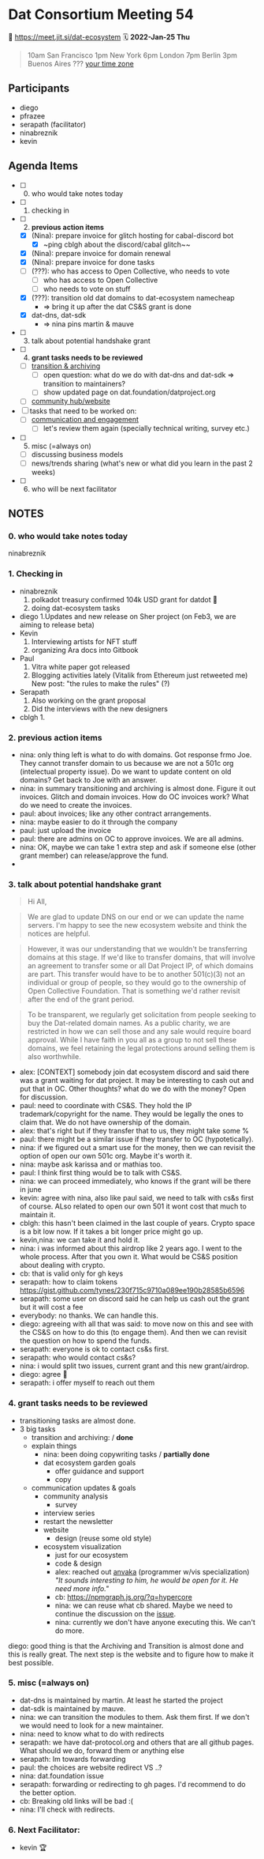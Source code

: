 # Dat Consortium Meeting 54

📍 https://meet.jit.si/dat-ecosystem
🗓 **2022-Jan-25 Thu**
> 10am San Francisco
 1pm New York
 6pm London
 7pm Berlin
 3pm Buenos Aires
 ??? [your time zone](https://www.timeanddate.com/worldclock/)

## Participants
- diego
- pfrazee
- serapath (facilitator)
- ninabreznik
- kevin


## Agenda Items
- [ ] 0. who would take notes today
- [ ] 1. checking in
- [ ] 2. **previous action items**
    - [x] (Nina): prepare invoice for glitch hosting for cabal-discord bot
       - [x] ~ping cblgh about the discord/cabal glitch~~
    - [x] (Nina): prepare invoice for domain renewal
    - [x] (Nina): prepare invoice for done tasks
    - [ ] (???): who has access to Open Collective, who needs to vote
        - [ ] who has access to Open Collective 
        - [ ] who needs to vote on stuff
    - [x] (???): transition old dat domains to dat-ecosystem namecheap
        - => bring it up after the dat CS&S grant is done
    - [x] dat-dns, dat-sdk
        - => nina pins martin & mauve
- [ ] 3. talk about potential handshake grant
- [ ] 4. **grant tasks needs to be reviewed**
    - [ ] [transition & archiving](https://github.com/dat-ecosystem/organization/projects/1)
        - [ ] open question: what do we do with dat-dns and dat-sdk => transition to maintainers?
        - [ ] show updated page on dat.foundation/datproject.org
    - [ ] [community hub/website](https://github.com/dat-ecosystem/organization/projects/3)
- [ ] tasks that need to be worked on: 
    - [ ] [communication and engagement](https://github.com/dat-ecosystem/organization/projects/2)
        - [ ] let's review them again (specially technical writing, survey etc.)
- [ ] 5. misc (=always on)
    - [ ] discussing business models
    - [ ] news/trends sharing (what's new or what did you learn in the past 2 weeks)
- [ ] 6. who will be next facilitator

## NOTES

### 0. who would take notes today
ninabreznik

### 1. Checking in
- ninabreznik
    1. polkadot treasury confirmed 104k USD grant for datdot :tada:
    2. doing dat-ecosystem tasks
- diego
    1.Updates and new release on Sher project (on Feb3, we are aiming to release beta) 
- Kevin
    1. Interviewing artists for NFT stuff
    2. organizing Ara docs into Gitbook
- Paul
    1. Vitra white paper got released
    2. Blogging activities lately (Vitalik from Ethereum just retweeted me) New post: "the rules to make the rules" (?)
- Serapath
    1. Also working on the grant proposal
    2. Did the interviews with the new designers
- cblgh
    1. 

### 2. previous action items
- nina: only thing left is what to do with domains. Got response frmo Joe. They cannot transfer domain to us because we are not a 501c org (intelectual property issue). Do we want to update content on old domains? Get back to Joe with an answer.
- nina: in summary transitioning and archiving is almost done. Figure it out invoices. Glitch and domain invoices. How do OC invoices work? What do we need to create the invoices.
- paul: about invoices; like any other contract arrangements. 
- nina: maybe easier to do it through the company
- paul: just upload the invoice
- paul: there are admins on OC to approve invoices. We are all admins.
- nina: OK, maybe we can take 1 extra step and ask if someone else (other grant member) can release/approve the fund.
-  

### 3. talk about potential handshake grant

>Hi All, 

>We are glad to update DNS on our end or we can update the name servers. I'm happy to see the new ecosystem website and think the notices are helpful.

>However, it was our understanding that we wouldn't be transferring domains at this stage. If we'd like to transfer domains, that will involve an agreement to transfer some or all Dat Project IP, of which domains are part. This transfer would have to be to another 501(c)(3) not an individual or group of people, so they would go to the ownership of Open Collective Foundation. That is something we'd rather revisit after the end of the grant period.

>To be transparent, we regularly get solicitation from people seeking to buy the Dat-related domain names. As a public charity, we are restricted in how we can sell those and any sale would require board approval. While I have faith in you all as a group to not sell these domains, we feel retaining the legal protections around selling them is also worthwhile.

- alex: [CONTEXT] somebody join dat ecosystem discord and said there was a grant waiting for dat project. It may be interesting to cash out and put that in OC. Other thoughts? what do we do with the money? Open for discussion.
- paul: need to coordinate with CS&S. They hold the IP trademark/copyright for the name. They would be legally the ones to claim that. We do not have ownership of the domain. 
- alex: that's right but if they transfer that to us, they might take some % 
- paul: there might be a similar issue if they transfer to OC (hypotetically). 
- nina: if we figured out a smart use for the money, then we can revisit the option of open our own 501c org. Maybe it's worth it. 
- nina: maybe ask karissa and or mathias too.
- paul: I think first thing would be to talk with CS&S.
- nina: we can proceed immediately, who knows if the grant will be there in june
- kevin: agree with nina, also like paul said, we need to talk with cs&s first of course. ALso related to open our own 501 it wont cost that much to maintain it.
- cblgh: this hasn't been claimed in the last couple of years. Crypto space is a bit low now. If it takes a bit longer price might go up. 
- kevin,nina: we can take it and hold it.
- nina: i was informed about this airdrop like 2 years ago. I went to the whole process. After that you own it. What would be CS&S position about dealing with crypto.
- cb: that is valid only for gh keys
- serapath: how to claim tokens
https://gist.github.com/tynes/230f715c9710a089ee190b28585b6596
- serapath: some user on discord said he can help us cash out the grant but it will cost a fee 
- everybody: no thanks. We can handle this.
- diego: agreeing with all that was said: to move now on this and see with the CS&S on how to do this (to engage them). And then we can revisit the question on how to spend the funds.
- serapath: everyone is ok to contact cs&s first. 
- serapath: who would contact cs&s? 
- nina: i would split two issues, current grant and this new grant/airdrop.
- diego: agree :100:
- serapath: i offer myself to reach out them


### 4. grant tasks needs to be reviewed
- transitioning tasks are almost done. 
- 3 big tasks
    - transition and archiving: / **done**
    -  explain things
        - nina: been doing copywriting tasks / **partially done**
        - dat ecosystem garden goals
            - offer guidance and support
            - copy
    - communication updates & goals
        - community analysis
            - survey
        - interview series
        - restart the newsletter
        - website
            - design (reuse some old style)
        - ecosystem visualization 
            - just for our ecosystem
            - code & design
            - alex: reached out [anvaka](https://twitter.com/anvaka) (programmer w/vis specialization) _"It sounds interesting to him, he would be open for it. He need more info."_
            - cb: https://npmgraph.js.org/?q=hypercore
            - nina: we can reuse what cb shared. Maybe we need to continue the discussion on the [issue](https://github.com/dat-ecosystem/organization/issues/17).
            - nina: currently we don't have anyone executing this. We can't do more.

diego: good thing is that the Archiving and Transition is almost done and this is really great. The next step is the website and to figure how to make it best possible.



### 5. misc (=always on)

- dat-dns is maintained by martin. At least he started the project
- dat-sdk is maintained by mauve.
- nina: we can transition the modules to them. Ask them first. If we don't we would need to look for a new maintainer.
- nina: need to know what to do with redirects 
- serapath: we have dat-protocol.org and others that are all github pages. What should we do, forward them or anything else
- serapath: Im towards forwarding
- paul: the choices are website redirect VS ..?
- nina: dat.foundation issue
- serapath: forwarding or redirecting to gh pages. I'd recommend to do the better option.
- cb: Breaking old links will be bad :(
- nina: I'll check with redirects.

### 6. Next Facilitator: 
- kevin :trophy: 
